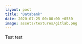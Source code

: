 ```yaml
---
layout: post
title: "Databank"
date: 2020-07-25 00:00:00 +0530
image: assets/textures/gitlab.png
---
```

Test test